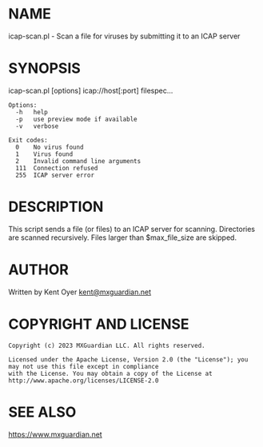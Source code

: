 # NAME

icap-scan.pl - Scan a file for viruses by submitting it to an ICAP server

# SYNOPSIS

icap-scan.pl \[options\] icap://host\[:port\] filespec...

    Options:
      -h   help
      -p   use preview mode if available
      -v   verbose

    Exit codes:
      0    No virus found
      1    Virus found
      2    Invalid command line arguments
      111  Connection refused
      255  ICAP server error

# DESCRIPTION

This script sends a file (or files) to an ICAP server for scanning. Directories are scanned recursively.
Files larger than $max\_file\_size are skipped.

# AUTHOR

Written by Kent Oyer <kent@mxguardian.net>

# COPYRIGHT AND LICENSE

    Copyright (c) 2023 MXGuardian LLC. All rights reserved.

    Licensed under the Apache License, Version 2.0 (the "License"); you may not use this file except in compliance
    with the License. You may obtain a copy of the License at http://www.apache.org/licenses/LICENSE-2.0

# SEE ALSO

https://www.mxguardian.net
